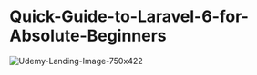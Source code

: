 # Quick-Guide-to-Laravel-6-for-Absolute-Beginners

![Udemy-Landing-Image-750x422](https://user-images.githubusercontent.com/11283502/73844765-4156e580-4832-11ea-8251-4c66e3f9928a.jpg)
